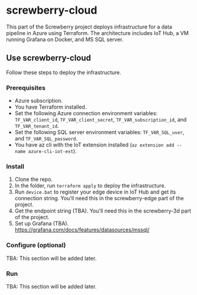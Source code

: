 # screwberry-cloud
This part of the Screwberry project deploys infrastructure for a data pipeline in Azure using Terraform. The architecture includes IoT Hub, a VM running Grafana on Docker, and MS SQL server.

## Use screwberry-cloud

Follow these steps to deploy the infrastructure.

### Prerequisites

* Azure subscription.
* You have Terraform installed.
* Set the following Azure connection environment variables: `TF_VAR_client_id`, `TF_VAR_client_secret`, `TF_VAR_subscription_id`, and `TF_VAR_tenant_id`.
* Set the following SQL server environment variables: `TF_VAR_SQL_user`, and `TF_VAR_SQL_password`.
* You have az cli with the IoT extension installed (`az extension add --name azure-cli-iot-ext`).

### Install

1. Clone the repo.
2. In the folder, run `terraform apply` to deploy the infrastructure.
3. Run `device.bat` to register your edge device in IoT Hub and get its connection string. You'll need this in the screwberry-edge part of the project.
4. Get the endpoint string (TBA). You'll need this in the screwberry-3d part of the project.
5. Set up Grafana (TBA). https://grafana.com/docs/features/datasources/mssql/

### Configure (optional)

TBA: This section will be added later.

### Run

TBA: This section will be added later.
